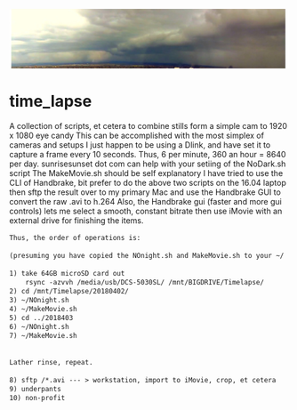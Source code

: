 ![Image ](/images/lightning.jpg)


# time_lapse
A collection of scripts, et cetera to combine stills form a simple cam to 1920 x 1080 eye candy
	This can be accomplished with the most simplex of cameras and setups
	I just happen to be using a Dlink, and have set it to capture a frame every 10 seconds.
	Thus, 6 per minute, 360 an hour = 8640 per day.
	sunrisesunset dot com can help with your setiing of the NoDark.sh script
	The MakeMovie.sh should be self explanatory
	I have tried to use the CLI of Handbrake, bit prefer to do the above two scripts on the 16.04 laptop
	then sftp the result over to my primary Mac and use the Handbrake GUI to convert the raw .avi to h.264
	Also, the Handbrake gui (faster and more gui controls) lets me select a smooth, constant bitrate
	then use iMovie with an external drive for finishing the items.
	
	Thus, the order of operations is:

	(presuming you have copied the NOnight.sh and MakeMovie.sh to your ~/
	
	1) take 64GB microSD card out
		rsync -azvvh /media/usb/DCS-5030SL/	/mnt/BIGDRIVE/Timelapse/	
	2) cd /mnt/Timelapse/20180402/
	3) ~/NOnight.sh
	4) ~/MakeMovie.sh
	5) cd ../2018403
	6) ~/NOnight.sh
	7) ~/MakeMovie.sh


	Lather rinse, repeat.

	8) sftp /*.avi --- > workstation, import to iMovie, crop, et cetera
	9) underpants
	10) non-profit

	
